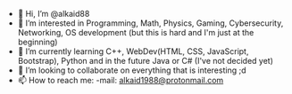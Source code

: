 - 👋 Hi, I’m @alkaid88
- 👀 I’m interested in Programming, Math, Physics, Gaming, Cybersecurity, Networking, OS development (but this is hard and I'm just at the beginning)
- 🌱 I’m currently learning C++, WebDev(HTML, CSS, JavaScript, Bootstrap), Python and in the future Java or C# (I've not decided yet)
- 💞️ I’m looking to collaborate on everything that is interesting ;d
- 📫 How to reach me: -mail: alkaid1988@protonmail.com

<!---
alkaid88/alkaid88 is a ✨ special ✨ repository because its `README.md` (this file) appears on your GitHub profile.
You can click the Preview link to take a look at your changes.
--->
